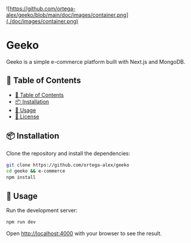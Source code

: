 ![https://github.com/ortega-alex/geeko/blob/main/doc/images/container.png](./doc/images/container.png)

# Geeko

Geeko is a simple e-commerce platform built with Next.js and MongoDB.

## 📝 Table of Contents

- [📝 Table of Contents](#-table-of-contents)
- [📦 Installation](#-installation)
- [🚀 Usage](#-usage)
- [📝 License](#-license)

## 📦 Installation

Clone the repository and install the dependencies:

```bash
git clone https://github.com/ortega-alex/geeko
cd geeko && e-commerce
npm install
```

## 🚀 Usage

Run the development server: 

```bash
npm run dev
```

Open [http://localhost:4000](http://localhost:4000) with your browser to see the result.
